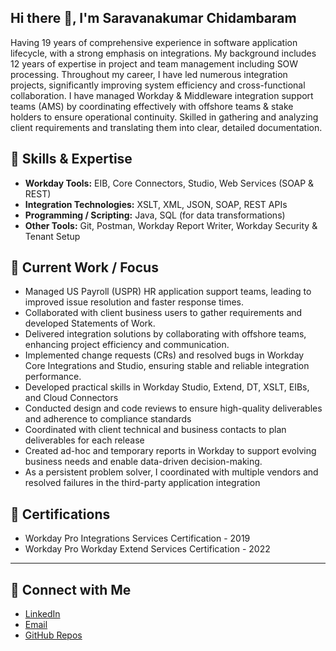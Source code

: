 ## Hi there 👋, I'm Saravanakumar Chidambaram

Having 19 years of comprehensive experience in software application lifecycle, with a strong emphasis on integrations. 
My background includes 12 years of expertise in project and team management including SOW processing. 
Throughout my career, I have led numerous integration projects, significantly improving system efficiency and cross-functional collaboration. 
I have managed Workday & Middleware integration support teams (AMS) by coordinating effectively with offshore teams & stake holders to
ensure operational continuity. 
Skilled in gathering and analyzing client requirements and translating them into clear, detailed documentation.

## 🔹 Skills & Expertise
- **Workday Tools:** EIB, Core Connectors, Studio, Web Services (SOAP & REST)  
- **Integration Technologies:** XSLT, XML, JSON, SOAP, REST APIs  
- **Programming / Scripting:** Java, SQL (for data transformations)  
- **Other Tools:** Git, Postman, Workday Report Writer, Workday Security & Tenant Setup

## 🔹 Current Work / Focus
- Managed US Payroll (USPR) HR application support teams, leading to improved issue resolution and faster response times.
- Collaborated with client business users to gather requirements and developed Statements of Work.
- Delivered integration solutions by collaborating with offshore teams, enhancing project efficiency and communication.
- Implemented change requests (CRs) and resolved bugs in Workday Core Integrations and Studio, ensuring stable and reliable
integration performance.
- Developed practical skills in Workday Studio, Extend, DT, XSLT, EIBs, and Cloud Connectors
- Conducted design and code reviews to ensure high-quality deliverables and adherence to compliance standards
- Coordinated with client technical and business contacts to plan deliverables for each release
- Created ad-hoc and temporary reports in Workday to support evolving business needs and enable data-driven decision-making.
- As a persistent problem solver, I coordinated with multiple vendors and resolved failures in the third-party application integration

## 🔹 Certifications
- Workday Pro Integrations Services Certification - 2019
- Workday Pro Workday Extend Services Certification - 2022
  
---

## 🔹 Connect with Me
- [LinkedIn](https://www.linkedin.com/in/saravanakumar-chidambaram-353a0224b/)  
- [Email](mailto:cskumarmsc06@gmail.com)  
- [GitHub Repos](https://github.com/SaravanakumarChidambaram)

